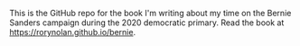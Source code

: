 This is the GitHub repo for the book I'm writing about my time on the Bernie Sanders campaign during the 2020 democratic primary. Read the book at https://rorynolan.github.io/bernie.
